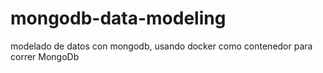 # mongodb-data-modeling
modelado de datos con mongodb, usando docker como contenedor para correr MongoDb 
